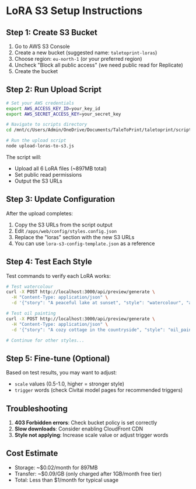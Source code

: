 # LoRA S3 Setup Instructions

## Step 1: Create S3 Bucket

1. Go to AWS S3 Console
2. Create a new bucket (suggested name: `taletoprint-loras`)
3. Choose region: `eu-north-1` (or your preferred region)
4. Uncheck "Block all public access" (we need public read for Replicate)
5. Create the bucket

## Step 2: Run Upload Script

```bash
# Set your AWS credentials
export AWS_ACCESS_KEY_ID=your_key_id
export AWS_SECRET_ACCESS_KEY=your_secret_key

# Navigate to scripts directory
cd /mnt/c/Users/Admin/OneDrive/Documents/TaleToPrint/taletoprint/scripts

# Run the upload script
node upload-loras-to-s3.js
```

The script will:
- Upload all 6 LoRA files (~897MB total)
- Set public read permissions
- Output the S3 URLs

## Step 3: Update Configuration

After the upload completes:

1. Copy the S3 URLs from the script output
2. Edit `/apps/web/config/styles.config.json`
3. Replace the "loras" section with the new S3 URLs
4. You can use `lora-s3-config-template.json` as a reference

## Step 4: Test Each Style

Test commands to verify each LoRA works:

```bash
# Test watercolour
curl -X POST http://localhost:3000/api/preview/generate \
  -H "Content-Type: application/json" \
  -d '{"story": "A peaceful lake at sunset", "style": "watercolour", "aspect": "landscape"}'

# Test oil painting
curl -X POST http://localhost:3000/api/preview/generate \
  -H "Content-Type: application/json" \
  -d '{"story": "A cozy cottage in the countryside", "style": "oil_painting", "aspect": "landscape"}'

# Continue for other styles...
```

## Step 5: Fine-tune (Optional)

Based on test results, you may want to adjust:
- `scale` values (0.5-1.0, higher = stronger style)
- `trigger` words (check Civitai model pages for recommended triggers)

## Troubleshooting

1. **403 Forbidden errors**: Check bucket policy is set correctly
2. **Slow downloads**: Consider enabling CloudFront CDN
3. **Style not applying**: Increase scale value or adjust trigger words

## Cost Estimate

- Storage: ~$0.02/month for 897MB
- Transfer: ~$0.09/GB (only charged after 1GB/month free tier)
- Total: Less than $1/month for typical usage